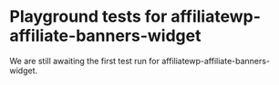 # Playground tests for affiliatewp-affiliate-banners-widget
We are still awaiting the first test run for affiliatewp-affiliate-banners-widget.
